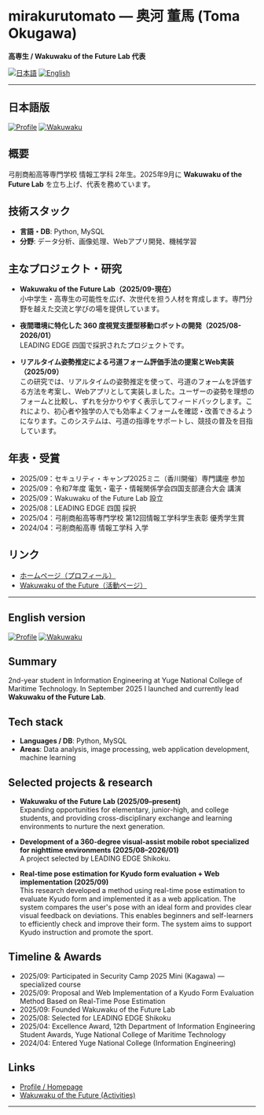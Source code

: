 # mirakurutomato — 奥河 董馬 (Toma Okugawa)

**高専生 / Wakuwaku of the Future Lab 代表**

<!-- Language selector badges (link to page anchors) -->
[![日本語](https://img.shields.io/badge/日本語-JP-555?style=flat-square)](#jp)
[![English](https://img.shields.io/badge/English-EN-555?style=flat-square)](#en)

---

<h2 id="jp">日本語版</h2>

<!-- Simple link-style badges -->
[![Profile](https://img.shields.io/badge/Profile-プロフィール-0A0?style=flat-square&logo=aboutdotme)](https://mirakurutomato.github.io/Toma_Okugawa/)
[![Wakuwaku](https://img.shields.io/badge/Wakuwaku-活動-6F42C1?style=flat-square&logo=education)](https://mirakurutomato.github.io/WakuwakuFuture/)

## 概要

弓削商船高等専門学校 情報工学科 2年生。2025年9月に **Wakuwaku of the Future Lab** を立ち上げ、代表を務めています。

## 技術スタック

- **言語・DB**: Python, MySQL  
- **分野**: データ分析、画像処理、Webアプリ開発、機械学習

## 主なプロジェクト・研究

- **Wakuwaku of the Future Lab（2025/09-現在）**  
  小中学生・高専生の可能性を広げ、次世代を担う人材を育成します。専門分野を越えた交流と学びの場を提供しています。

- **夜間環境に特化した 360 度視覚支援型移動ロボットの開発（2025/08-2026/01）**  
  LEADING EDGE 四国で採択されたプロジェクトです。

- **リアルタイム姿勢推定による弓道フォーム評価手法の提案とWeb実装（2025/09）**  
  この研究では、リアルタイムの姿勢推定を使って、弓道のフォームを評価する方法を考案し、Webアプリとして実装しました。ユーザーの姿勢を理想のフォームと比較し、ずれを分かりやすく表示してフィードバックします。これにより、初心者や独学の人でも効率よくフォームを確認・改善できるようになります。このシステムは、弓道の指導をサポートし、競技の普及を目指しています。

## 年表・受賞

- 2025/09：セキュリティ・キャンプ2025ミニ（香川開催）専門講座 参加  
- 2025/09：令和7年度 電気・電子・情報関係学会四国支部連合大会 講演  
- 2025/09：Wakuwaku of the Future Lab 設立  
- 2025/08：LEADING EDGE 四国 採択  
- 2025/04：弓削商船高等専門学校 第12回情報工学科学生表彰 優秀学生賞
- 2024/04：弓削商船高専 情報工学科 入学

## リンク

- [ホームページ（プロフィール）](https://mirakurutomato.github.io/Toma_Okugawa/)  
- [Wakuwaku of the Future（活動ページ）](https://mirakurutomato.github.io/WakuwakuFuture/)

---

<h2 id="en">English version</h2>

[![Profile](https://img.shields.io/badge/Profile-About-0A0?style=flat-square&logo=aboutdotme)](https://mirakurutomato.github.io/Toma_Okugawa/)
[![Wakuwaku](https://img.shields.io/badge/Wakuwaku-Future-6F42C1?style=flat-square&logo=education)](https://mirakurutomato.github.io/WakuwakuFuture/)

## Summary

2nd-year student in Information Engineering at Yuge National College of Maritime Technology. In September 2025 I launched and currently lead **Wakuwaku of the Future Lab**.

## Tech stack

- **Languages / DB**: Python, MySQL  
- **Areas**: Data analysis, image processing, web application development, machine learning

## Selected projects & research

- **Wakuwaku of the Future Lab (2025/09–present)**  
  Expanding opportunities for elementary, junior-high, and college students, and providing cross-disciplinary exchange and learning environments to nurture the next generation.

- **Development of a 360-degree visual-assist mobile robot specialized for nighttime environments (2025/08–2026/01)**  
  A project selected by LEADING EDGE Shikoku.

- **Real-time pose estimation for Kyudo form evaluation + Web implementation (2025/09)**  
  This research developed a method using real-time pose estimation to evaluate Kyudo form and implemented it as a web application. The system compares the user's pose with an ideal form and provides clear visual feedback on deviations. This enables beginners and self-learners to efficiently check and improve their form. The system aims to support Kyudo instruction and promote the sport.

## Timeline & Awards

- 2025/09: Participated in Security Camp 2025 Mini (Kagawa) — specialized course  
- 2025/09: Proposal and Web Implementation of a Kyudo Form Evaluation Method Based on Real-Time Pose Estimation
- 2025/09: Founded Wakuwaku of the Future Lab  
- 2025/08: Selected for LEADING EDGE Shikoku  
- 2025/04: Excellence Award, 12th Department of Information Engineering Student Awards, Yuge National College of Maritime Technology
- 2024/04: Entered Yuge National College (Information Engineering)

## Links

- [Profile / Homepage](https://mirakurutomato.github.io/Toma_Okugawa/)  
- [Wakuwaku of the Future (Activities)](https://mirakurutomato.github.io/WakuwakuFuture/)

---

